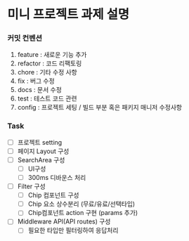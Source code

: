 # 미니 프로젝트 과제 설명

### 커밋 컨벤션

1. feature : 새로운 기능 추가
2. refactor : 코드 리팩토링
3. chore : 기타 수정 사항
4. fix : 버그 수정
5. docs : 문서 수정
6. test : 테스트 코드 관련
7. config : 프로젝트 세팅 / 빌드 부분 혹은 패키지 매니저 수정사항

### Task

- [ ] 프로젝트 setting
- [ ] 페이지 Layout 구성
- [ ] SearchArea 구성
  - [ ] UI구성
  - [ ] 300ms 디바운스 처리
- [ ] Filter 구성
  - [ ] Chip 컴포넌트 구성
  - [ ] Chip 요소 상수분리 (무료/유료/선택타입)
  - [ ] Chip컴포넌트 action 구현 (params 추가)
- [ ] Middleware API(API routes) 구성
  - [ ] 필요한 타입만 필터링하여 응답처리
